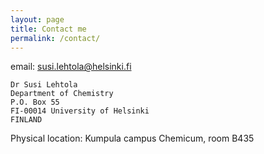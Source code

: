 ```yaml
---
layout: page
title: Contact me
permalink: /contact/
---
```


email: [susi.lehtola@helsinki.fi](mailto:susi.lehtola@helsinki.fi)

```
Dr Susi Lehtola
Department of Chemistry
P.O. Box 55
FI-00014 University of Helsinki
FINLAND
```
Physical location:
	Kumpula campus
	Chemicum, room B435
